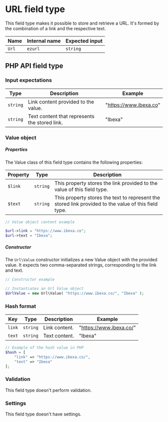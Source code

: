 # URL field type

This field type makes it possible to store and retrieve a URL. It's formed by the combination of a link and the respective text.

| Name  | Internal name | Expected input |
|-------|---------------|----------------|
| `Url` | `ezurl`       | `string`       |

## PHP API field type

### Input expectations

|Type|Description|Example|
|------|------|------|
|`string`|Link content provided to the value.|"https://www.ibexa.co"|
|`string`|Text content that represents the stored link.|"Ibexa"|

### Value object

##### Properties

The Value class of this field type contains the following properties:

| Property | Type     | Description|
|----------|----------|------------|
| `$link`  | `string` | This property stores the link provided to the value of this field type.                              |
| `$text`  | `string` | This property stores the text to represent the stored link provided to the value of this field type. |

``` php
// Value object content example

$url->link = "https://www.ibexa.co";
$url->text = "Ibexa";
```

##### Constructor

The `Url\Value` constructor initializes a new Value object with the provided value. It expects two comma-separated strings, corresponding to the link and text.

``` php
// Constructor example

// Instantiates an Url Value object
$UrlValue = new Url\Value( "https://www.ibexa.co/", "Ibexa" );
```
### Hash format

| Key    | Type     | Description   | Example                 |
|--------|----------|---------------|-------------------------|
| `link` | `string` | Link content. | "https://www.ibexa.co/" |
| `text` | `string` | Text content. | "Ibexa"                 |

```php
// Example of the hash value in PHP
$hash = [
    "link" => "https://www.ibexa.co/",
    "text" => "Ibexa"
];

```

### Validation

This field type doesn't perform validation.

### Settings

This field type doesn't have settings.
